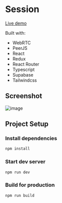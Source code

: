 # Session

[Live demo](https://session-alkimcaner.vercel.app/)

Built with:

- WebRTC
- PeerJS
- React
- Redux
- React Router
- Typescript
- Supabase
- Tailwindcss

## Screenshot

![image](https://user-images.githubusercontent.com/17219339/234253152-8b2679d4-8a2e-4d47-b16f-def531c81c20.png)

## Project Setup

### Install dependencies

```bash
npm install
```

### Start dev server

```bash
npm run dev
```

### Build for production

```bash
npm run build
```
